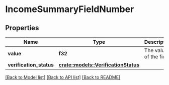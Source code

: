 # IncomeSummaryFieldNumber

## Properties

Name | Type | Description | Notes
------------ | ------------- | ------------- | -------------
**value** | **f32** | The value of the field. | 
**verification_status** | [**crate::models::VerificationStatus**](VerificationStatus.md) |  | 

[[Back to Model list]](../README.md#documentation-for-models) [[Back to API list]](../README.md#documentation-for-api-endpoints) [[Back to README]](../README.md)


